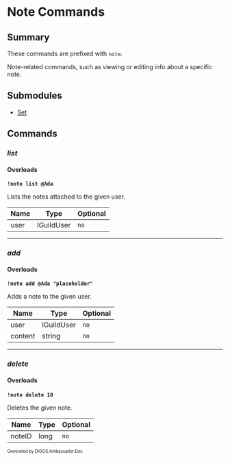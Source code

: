 ﻿Note Commands
=============
## Summary
These commands are prefixed with `note`. 

Note-related commands, such as viewing or editing info about a specific note.

## Submodules
* [Set](note_set.md)

## Commands
### *list*
#### Overloads
**`!note list @Ada`**

Lists the notes attached to the given user.

| Name | Type | Optional |
| --- | --- | --- |
| user | IGuildUser | `no` |

---

### *add*
#### Overloads
**`!note add @Ada "placeholder"`**

Adds a note to the given user.

| Name | Type | Optional |
| --- | --- | --- |
| user | IGuildUser | `no` |
| content | string | `no` |

---

### *delete*
#### Overloads
**`!note delete 10`**

Deletes the given note.

| Name | Type | Optional |
| --- | --- | --- |
| noteID | long | `no` |

<sub><sup>Generated by DIGOS.Ambassador.Doc</sup></sub>